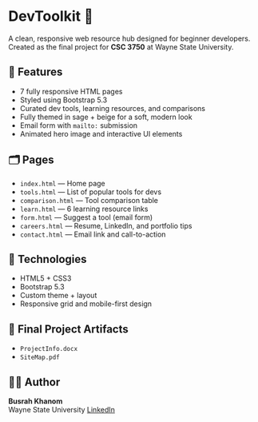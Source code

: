 # DevToolkit 🌿

A clean, responsive web resource hub designed for beginner developers.  
Created as the final project for **CSC 3750** at Wayne State University.

## 🧰 Features

- 7 fully responsive HTML pages
- Styled using Bootstrap 5.3
- Curated dev tools, learning resources, and comparisons
- Fully themed in sage + beige for a soft, modern look
- Email form with `mailto:` submission
- Animated hero image and interactive UI elements

## 🗂️ Pages

- `index.html` — Home page
- `tools.html` — List of popular tools for devs
- `comparison.html` — Tool comparison table
- `learn.html` — 6 learning resource links
- `form.html` — Suggest a tool (email form)
- `careers.html` — Resume, LinkedIn, and portfolio tips
- `contact.html` — Email link and call-to-action

## 🎨 Technologies

- HTML5 + CSS3
- Bootstrap 5.3
- Custom theme + layout
- Responsive grid and mobile-first design

## 📄 Final Project Artifacts

- `ProjectInfo.docx`
- `SiteMap.pdf`

## 👩‍💻 Author

**Busrah Khanom**  
Wayne State University 
[LinkedIn](https://www.linkedin.com/in/busrah-khanom-063824178/) 

